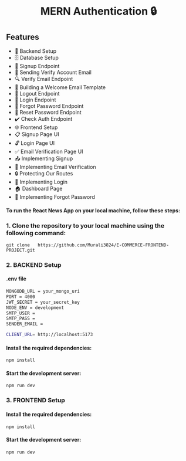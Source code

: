 <h1 align="center">MERN Authentication 🔒 </h1>


## Features

-   🔧 Backend Setup
-   🗄️ Database Setup
-   🔐 Signup Endpoint
-   📧 Sending Verify Account Email
-   🔍 Verify Email Endpoint
-   📄 Building a Welcome Email Template
-   🚪 Logout Endpoint
-   🔑 Login Endpoint
-   🔄 Forgot Password Endpoint
-   🔁 Reset Password Endpoint
-   ✔️ Check Auth Endpoint
-   🌐 Frontend Setup
-   📋 Signup Page UI
-   🔓 Login Page UI
-   ✅ Email Verification Page UI
-   📤 Implementing Signup
-   📧 Implementing Email Verification
-   🔒 Protecting Our Routes
-   🔑 Implementing Login
-   🏠 Dashboard Page
-   🔄 Implementing Forgot Password


#### To run the React News App on your local machine, follow these steps:



### 1. Clone the repository to your local machine using the following command:



```
git clone   https://github.com/Murali3824/E-COMMERCE-FRONTEND-PROJECT.git
```





### 2. BACKEND Setup 

#### .env file

```bash
MONGODB_URL = your_mongo_uri
PORT = 4000
JWT_SECRET = your_secret_key
NODE_ENV = development
SMTP_USER =
SMTP_PASS = 
SENDER_EMAIL = 

CLIENT_URL= http://localhost:5173
```

#### Install the required dependencies:


```
npm install
```


#### Start the development server:


```
npm run dev
```





### 3. FRONTEND Setup

#### Install the required dependencies:


```
npm install
```


#### Start the development server:


```
npm run dev
```